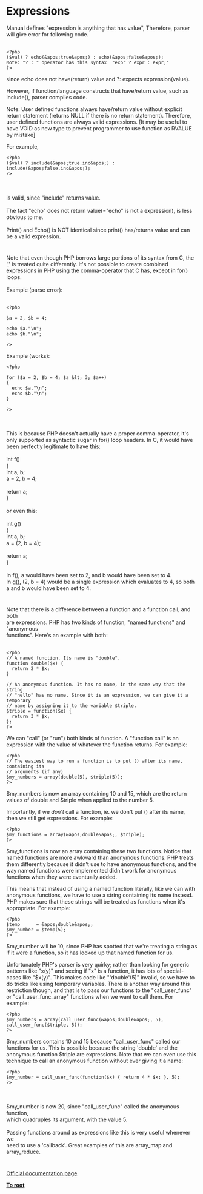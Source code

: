 # Expressions



Manual defines "expression is anything that has value", Therefore, parser will give error for following code.<br><br>

```
<?php
($val) ? echo(&apos;true&apos;) : echo(&apos;false&apos;);
Note: "? : " operator has this syntax  "expr ? expr : expr;"
?>
```


since echo does not have(return) value and ?: expects expression(value).

However, if function/language constructs that have/return value, such as include(), parser compiles code.

Note: User defined functions always have/return value without explicit return statement (returns NULL if there is no return statement). Therefore, user defined functions are always valid expressions. 
[It may be useful to have VOID as new type to prevent programmer to use function as RVALUE by mistake]

For example,



```
<?php
($val) ? include(&apos;true.inc&apos;) : include(&apos;false.inc&apos;);
?>
```
<br><br>is valid, since "include" returns value.<br><br>The fact "echo" does not return value(="echo" is not a expression), is less obvious to me. <br><br>Print() and Echo() is NOT identical since print() has/returns value and can be a valid expression.  

#

Note that even though PHP borrows large portions of its syntax from C, the &apos;,&apos; is treated quite differently. It&apos;s not possible to create combined expressions in PHP using the comma-operator that C has, except in for() loops.<br><br>Example (parse error):<br><br>

```
<?php

$a = 2, $b = 4;

echo $a."\n";
echo $b."\n";

?>
```


Example (works):


```
<?php

for ($a = 2, $b = 4; $a &lt; 3; $a++)
{
  echo $a."\n";
  echo $b."\n";
}

?>
```
<br><br>This is because PHP doesn&apos;t actually have a proper comma-operator, it&apos;s only supported as syntactic sugar in for() loop headers. In C, it would have been perfectly legitimate to have this:<br><br>int f()<br>{<br>  int a, b;<br>  a = 2, b = 4;<br><br>  return a;<br>}<br><br>or even this:<br><br>int g()<br>{<br>  int a, b;<br>  a = (2, b = 4);<br><br>  return a;<br>}<br><br>In f(), a would have been set to 2, and b would have been set to 4.<br>In g(), (2, b = 4) would be a single expression which evaluates to 4, so both a and b would have been set to 4.  

#

Note that there is a difference between a function and a function call, and both<br>are expressions. PHP has two kinds of function, "named functions" and "anonymous<br>functions". Here&apos;s an example with both:<br><br>

```
<?php
// A named function. Its name is "double".
function double($x) {
  return 2 * $x;
}

// An anonymous function. It has no name, in the same way that the string
// "hello" has no name. Since it is an expression, we can give it a temporary
// name by assigning it to the variable $triple.
$triple = function($x) {
  return 3 * $x;
};
?>
```


We can "call" (or "run") both kinds of function. A "function call" is an
expression with the value of whatever the function returns. For example:



```
<?php
// The easiest way to run a function is to put () after its name, containing its
// arguments (if any)
$my_numbers = array(double(5), $triple(5));
?>
```


$my_numbers is now an array containing 10 and 15, which are the return values of
double and $triple when applied to the number 5.

Importantly, if we *don&apos;t* call a function, ie. we don&apos;t put () after its name,
then we still get expressions. For example:



```
<?php
$my_functions = array(&apos;double&apos;, $triple);
?>
```


$my_functions is now an array containing these two functions. Notice that named
functions are more awkward than anonymous functions. PHP treats them differently
because it didn&apos;t use to have anonymous functions, and the way named functions
were implemented didn&apos;t work for anonymous functions when they were eventually
added.

This means that instead of using a named function literally, like we can with
anonymous functions, we have to use a string containing its name instead. PHP
makes sure that these strings will be treated as functions when it&apos;s
appropriate. For example:



```
<?php
$temp      = &apos;double&apos;;
$my_number = $temp(5);
?>
```


$my_number will be 10, since PHP has spotted that we&apos;re treating a string as if
it were a function, so it has looked up that named function for us.

Unfortunately PHP&apos;s parser is very quirky; rather than looking for generic
patterns like "x(y)" and seeing if "x" is a function, it has lots of
special-cases like "$x(y)". This makes code like "&apos;double&apos;(5)" invalid, so we
have to do tricks like using temporary variables. There is another way around
this restriction though, and that is to pass our functions to the
"call_user_func" or "call_user_func_array" functions when we want to call them.
For example:



```
<?php
$my_numbers = array(call_user_func(&apos;double&apos;, 5), call_user_func($triple, 5));
?>
```


$my_numbers contains 10 and 15 because "call_user_func" called our functions for
us. This is possible because the string &apos;double&apos; and the anonymous function
$triple are expressions. Note that we can even use this technique to call an
anonymous function without ever giving it a name:



```
<?php
$my_number = call_user_func(function($x) { return 4 * $x; }, 5);
?>
```
<br><br>$my_number is now 20, since "call_user_func" called the anonymous function,<br>which quadruples its argument, with the value 5.<br><br>Passing functions around as expressions like this is very useful whenever we<br>need to use a &apos;callback&apos;. Great examples of this are array_map and array_reduce.  

#

[Official documentation page](https://www.php.net/manual/en/language.expressions.php)

**[To root](/README.md)**